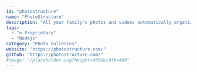 ```yaml
---
id: "photostructure"
name: "PhotoStructure"
description: "All your family's photos and videos automatically organized into a fun and beautiful website. Runs via Docker, NodeJS, or native desktop installers."
tags:
  - "⊘ Proprietary"
  - "Nodejs"
category: "Photo Galleries"
website: "https://photostructure.com/"
github: "https://photostructure.com/"
#image: "/placeholder.svg?height=300&width=400"
---
```


